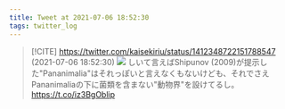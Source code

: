 ```yaml
---
title: Tweet at 2021-07-06 18:52:30
tags: twitter_log
---
```


> [!CITE] https://twitter.com/kaisekiriu/status/1412348722151788547 (2021-07-06 18:52:30)
> ![](https://twitter.com/kaisekiriu/status/1412348722151788547)
> しいて言えばShipunov (2009)が提示した"Pananimalia"はそれっぽいと言えなくもないけども、それでさえPananimaliaの下に菌類を含まない"動物界"を設けてるし。
> https://t.co/iz3BgOblip
